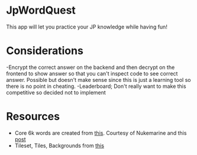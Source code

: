 # JpWordQuest

This app will let you practice your JP knowledge while having fun!

# Considerations
-Encrypt the correct answer on the backend and then decrypt on the frontend to show answer so that you can't inspect code to see correct answer. Possible but doesn't make sense since this is just a learning tool so there is no point in cheating.
-Leaderboard; Don't really want to make this competitive so decided not to implement

# Resources
- Core 6k words are created from [this](https://docs.google.com/spreadsheets/d/1uaUcQNyADAwP4k5rb0UNiQ1c8wPtWl1plqDHQryr75E/edit?gid=0#gid=0). Courtesy of Nukemarine and this [post](https://www.reddit.com/r/LearnJapanese/comments/s2iop/heres_a_spreadsheet_of_the_6000_most_common/)
- Tileset, Tiles, Backgrounds from [this](https://kenney.nl/assets/platformer-art-pixel-redux)